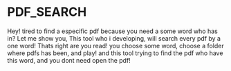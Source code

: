 # PDF_SEARCH
Hey! tired to find a especific pdf because you need a some word who has in? Let me show you, This tool who i developing, will search every pdf by a one word! Thats right are you read! you choose some word, choose a folder where pdfs has been, and play! and this tool trying to find the pdf who have this word, and you dont need open the pdf!
